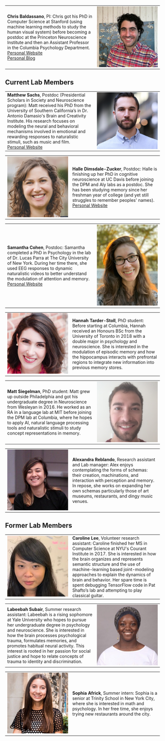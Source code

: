 <table style="width:100%">
<tr>
<td style="width:280px"><b>Chris Baldassano</b>, PI: Chris got his PhD in Computer Science at Stanford (using machine learning methods to study the human visual system) before becoming a postdoc at the Princeton Neuroscience Institute and then an Assistant Professor in the Columbia Psychology Department.
<br><a href="http://chrisbaldassano.com/">Personal Website</a>
<br><a href="http://blog.chrisbaldassano.com/">Personal Blog</a>
<br>
</td>
<td style="width:200px"><img src="img/headshot4.JPG"></td>
</tr>
</table>

## Current Lab Members
<table style="width:100%">
<tr>
<td style="width:280px"><b>Matthew Sachs</b>, Postdoc (Presidential Scholars in Society and Neuroscience program): Matt received his PhD from the University of Southern California’s in Dr. Antonio Damasio's Brain and Creativity Institute. His research focuses on modeling the neural and behavioral mechanisms involved in emotional and rewarding responses to naturalistic stimuli, such as music and film. 
<br><a href="http://www.matthewsachs.com/">Personal Website</a>
<br>
</td>
  <td style="width:200px"><img src="img/mattsachs.jpg"></td>
</tr>
</table>

<table style="width:100%">
<tr>
<td style="width:200px"><img src="img/halle.png"></td>
<td style="width:280px"><b>Halle Dimsdale-Zucker</b>, Postdoc: Halle is finishing up her PhD in cognitive neuroscience at UC Davis before joining the DPM and Aly labs as a postdoc. She has been studying memory since her freshman year of college (and yet still struggles to remember peoples' names). 
<br><a href="https://hallezucker.com/">Personal Website</a>
<br>
</td>
</tr>
</table>

<table style="width:100%">
<tr>
<td style="width:280px"><b>Samantha Cohen</b>, Postdoc: Samantha completed a PhD in Psychology in the lab of Dr. Lucas Parra at The City University of New York. During her time there, she used EEG responses to dynamic naturalistic videos to better understand the modulation of attention and memory.
<br><a href="https://www.parralab.org/people/samantha/">Personal Website</a>
<br>
</td>
<td style="width:200px"><img src="img/samantha.jpg"></td>
</tr>
</table>

<table style="width:100%">
<tr>
<td style="width:200px"><img src="img/hannah.png"></td>
<td style="width:280px"><b>Hannah Tarder-Stoll</b>, PhD student: Before starting at Columbia, Hannah received an Honours BSc from the University of Toronto in 2018 with a double major in psychology and neuroscience. She is interested in the modulation of episodic memory and how the hippocampus interacts with prefrontal regions to integrate new information into previous memory stores.
<br>
</td>
</tr>
</table>

<table style="width:100%">
<tr>
<td style="width:280px"><b>Matt Siegelman</b>, PhD student: Matt grew up outside Philadelphia and got his undergraduate degree in Neuroscience from Wesleyan in 2016. He worked as an RA in a language lab at MIT before joining the DPM lab at Columbia, where he hopes to apply AI, natural language processing tools and naturalistic stimuli to study concept representations in memory. 
<br>
</td>
<td style="width:200px"><img src="img/matt.png"></td>
</tr>
</table>

<table style="width:100%">
<tr>
<td style="width:200px"><img src="img/reblando_close.jpeg"></td>
<td style="width:280px"><b>Alexandra Reblando</b>, Research assistant and Lab manager: Alex enjoys contemplating the forms of schemas: their creation, machinations, and interaction with perception and memory. In repose, she works on expanding her own schemas particularly those of art museums, restaurants, and dingy music venues.
<br>
</td>
</tr>
</table>

## Former Lab Members
<table style="width:100%">
<tr>
<td style="width:200px"><img src="img/caroline.jpg"></td>
<td style="width:280px"><b>Caroline Lee</b>, Volunteer research assistant: Caroline finished her MS in Computer Science at NYU's Courant Institute in 2017. She is interested in how the brain organizes and represents semantic structure and the use of machine-learning based joint-modeling approaches to explain the dynamics of brain and behavior. Her spare time is spent debugging TensorFlow code in Pat Shafto’s lab and attempting to play classical guitar.
<br>
</td>
</tr>
</table>

<table style="width:100%">
<tr>
<td style="width:280px"><b>Labeebah Subair</b>, Summer research assistant: Labeebah is a rising sophomore at Yale University who hopes to pursue her undergraduate degree in psychology and neuroscience. She is interested in how the brain processes psychological trauma, formulates memories, and promotes habitual neural activity. This interest is rooted in her passion for social justice and hope to relate concepts of trauma to identity and discrimination. 
<br>
</td>
<td style="width:200px"><img src="img/labeebah.jpg"></td>
</tr>
</table>

<table style="width:100%">
<tr>
<td style="width:200px"><img src="img/sophia.jpg"></td>
<td style="width:280px"><b>Sophia Africk</b>, Summer intern: Sophia is a senior at Trinity School in New York City, where she is interested in math and psychology.  In her free time, she enjoys trying new restaurants around the city.
<br>
</td>
</tr>
</table>
